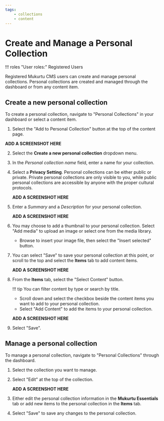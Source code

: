 ```yaml
---
tags:
    - collections
    - content
---
```

# Create and Manage a Personal Collection

!!! roles "User roles:"
    Registered Users

Registered Mukurtu CMS users can create and manage personal collections. Personal collections are created and managed through the dashboard or from any content item. 

## Create a new personal collection

To create a personal collection, navigate to "Personal Collections" in your dashboard or select a content item. 

1. Select the "Add to Personal Collection" button at the top of the content page. 

**ADD A SCREENSHOT HERE**

2. Select the **Create a new personal collection** dropdown menu. 
3. In the *Personal collection name* field, enter a name for your collection.
4. Select a **Privacy Setting**. Personal collections can be either public or private. Private personal collections are only visible to you, while public personal collections are accessible by anyone with the proper cultural protocols.

    **ADD A SCREENSHOT HERE**

5. Enter a *Summary* and a *Description* for your personal collection. 

    **ADD A SCREENSHOT HERE**

6. You may choose to add a thumbnail to your personal collection. Select "Add media" to upload an image or select one from the media library.
    - Browse to insert your image file, then select the "Insert selected" button.
7. You can select "Save" to save your personal collection at this point, or scroll to the top and select the **Items** tab to add content items.

    **ADD A SCREENSHOT HERE**

8. From the **Items** tab, select the "Select Content" button. 

    !!! tip 
        You can filter content by type or search by title.

    - Scroll down and select the checkbox beside the content items you want to add to your personal collection.
    - Select "Add Content" to add the items to your personal collection.

    **ADD A SCREENSHOT HERE**

9. Select "Save".

## Manage a personal collection

To manage a personal collection, navigate to "Personal Collections" through the dashboard. 

1. Select the collection you want to manage.
2. Select "Edit" at the top of the collection. 

    **ADD A SCREENSHOT HERE**

3. Either edit the personal collection information in the **Mukurtu Essentials** tab or add new items to the personal collection in the **Items** tab.
4. Select "Save" to save any changes to the personal collection.
